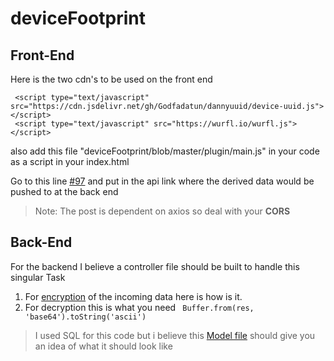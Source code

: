 # deviceFootprint

## Front-End

Here is the two cdn's to be used on the front end
 
     <script type="text/javascript" src="https://cdn.jsdelivr.net/gh/Godfadatun/dannyuuid/device-uuid.js"></script>
     <script type="text/javascript" src="https://wurfl.io/wurfl.js"></script>


also add this file "deviceFootprint/blob/master/plugin/main.js" in your code as a script in your index.html 

Go to this line [#97](https://github.com/Cheetah-Speed-Technology/deviceFootprint/blob/78873a965f062548825ccb8340f1c7348983c8bd/plugin/main.js#L97) and put in the api link where the derived data would be pushed to at the back end

> Note: The post is dependent on axios so deal with your **CORS**


## Back-End

For the backend I believe a controller file should be built to handle this singular Task
  1. For [encryption](https://github.com/Cheetah-Speed-Technology/deviceFootprint/blob/78873a965f062548825ccb8340f1c7348983c8bd/controllers/encriptController.js#L18) of the incoming data here is how is it.
  2. For decryption this is what you need ` Buffer.from(res, 'base64').toString('ascii')` 


> I used SQL for this code but i believe this [Model file](https://github.com/Cheetah-Speed-Technology/deviceFootprint/blob/78873a965f062548825ccb8340f1c7348983c8bd/models/device_footprint.js#L16) should give you an idea of what it should look like
